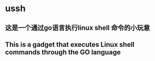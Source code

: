 # ussh
## 这是一个通过go语言执行linux shell 命令的小玩意
## This is a gadget that executes Linux shell commands through the GO language  
